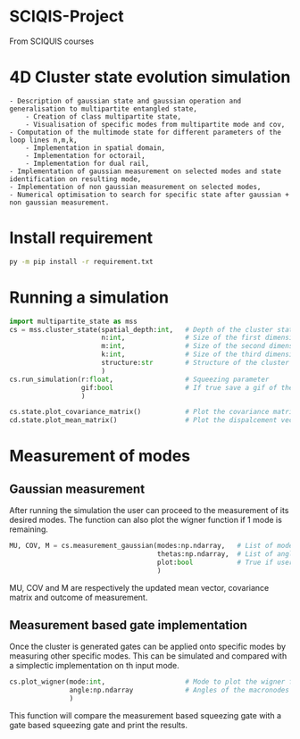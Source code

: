 # SCIQIS-Project
From SCIQUIS courses

# 4D Cluster state evolution simulation
    - Description of gaussian state and gaussian operation and generalisation to multipartite entangled state,
        - Creation of class multipartite state,
        - Visualisation of specific modes from multipartite mode and cov,
    - Computation of the multimode state for different parameters of the loop lines n,m,k,
        - Implementation in spatial domain,
        - Implementation for octorail,
        - Implementation for dual rail,
    - Implementation of gaussian measurement on selected modes and state identification on resulting mode,
    - Implementation of non gaussian measurement on selected modes,
    - Numerical optimisation to search for specific state after gaussian + non gaussian measurement.

# Install requirement
```cmd
py -m pip install -r requirement.txt
```

# Running a simulation
```python
import multipartite_state as mss
cs = mss.cluster_state(spatial_depth:int,   # Depth of the cluster state (number of macronode in the cluster)
                       n:int,               # Size of the first dimension
                       m:int,               # Size of the second dimension
                       k:int,               # Size of the third dimension
                       structure:str        # Structure of the cluster state (dual rail or octo rail)  if dual rail k=1 simulate a 3D cluster and m=1 k=1 a 2D cluster
                       )
cs.run_simulation(r:float,                  # Squeezing parameter
                  gif:bool                  # If true save a gif of the covariance evolution of the cluster state
                  )

cs.state.plot_covariance_matrix()           # Plot the covariance matrix
cd.state.plot_mean_matrix()                 # Plot the dispalcement vector
```

# Measurement of modes
## Gaussian measurement
After running the simulation the user can proceed to the measurement of its desired modes. The function can also plot the wigner function if 1 mode is remaining.
```python 
MU, COV, M = cs.measurement_gaussian(modes:np.ndarray,   # List of modes to be measured 
                                     thetas:np.ndarray,  # List of angles to measured the modes
                                     plot:bool           # True if users want to plot the wigner function of the result state
                                     )
```
MU, COV and M are respectively the updated mean vector, covariance matrix and outcome of measurement.
## Measurement based gate implementation
Once the cluster is generated gates can be applied onto specific modes by measuring other specific modes. This can be simulated and compared with a simplectic implementation on th input mode.
```python
cs.plot_wigner(mode:int,                    # Mode to plot the wigner function
               angle:np.ndarray             # Angles of the macronodes for the measurement (repeated identicaly for each macronodes)
               )
```
This function will compare the measurement based squeezing gate with a gate based squeezing gate and print the results. 